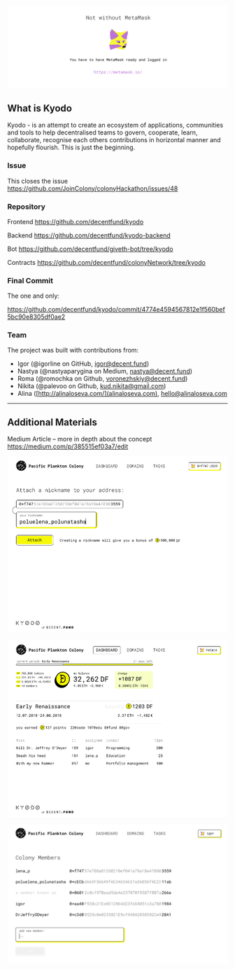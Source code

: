 ![Metamask](../docs/metamask.png)

## What is Kyodo

Kyodo - is an attempt to create an ecosystem of applications, communities and tools to help decentralised teams to govern, cooperate, learn, collaborate, recognise each others contributions in horizontal manner and hopefully flourish. This is just the beginning.

### Issue

This closes the issue https://github.com/JoinColony/colonyHackathon/issues/48

### Repository

Frontend https://github.com/decentfund/kyodo

Backend https://github.com/decentfund/kyodo-backend

Bot https://github.com/decentfund/giveth-bot/tree/kyodo

Contracts https://github.com/decentfund/colonyNetwork/tree/kyodo

### Final Commit

The one and only:

https://github.com/decentfund/kyodo/commit/4774e4594567812e1f560bef5bc90e8305df0ae2

### Team

The project was built with contributions from:

* Igor (@igorline on GitHub,
  [igor@decent.fund](mailto:igor@decent.fund))
* Nastya (@nastyaparygina on Medium,
  [nastya@decent.fund](mailto:nastya@decent.fund))
* Roma (@romochka on Github, [voronezhskiy@decent.fund](mailto:voronezhskiy@decent.fund))
* Nikita (@palevoo on Github,
  [kud.nikita@gmail.com](mailto:kud.nikita@gmail.com))
* Alina ([http://alinaloseva.com/](alinaloseva.com),
[hello@alinaloseva.com](mailto:hello@alinaloseva.com)

---

## Additional Materials

Medium Article – more in depth about the concept <https://medium.com/p/385515ef03a7/edit>

![Join](../docs/join.png)

![Dashboard](../docs/dashboard.png)

![Members](../docs/members.png)
